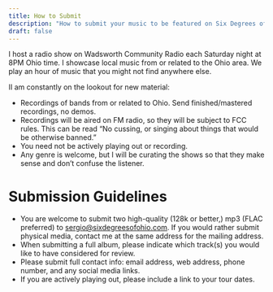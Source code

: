 ```yaml
---
title: How to Submit
description: "How to submit your music to be featured on Six Degrees of Ohio"
draft: false
---
```

I host a radio show on Wadsworth Community Radio each Saturday night at 8PM Ohio time. I showcase local music from or related to the Ohio area. We play an hour of music that you might not find anywhere else.

II am constantly on the lookout for new material:
- Recordings of bands from or related to Ohio. Send finished/mastered recordings, no demos.
- Recordings will be aired on FM radio, so they will be subject to FCC rules. This can be read “No cussing, or singing about things that would be otherwise banned.”
- You need not be actively playing out or recording.
- Any genre is welcome, but I will be curating the shows so that they make sense and don’t confuse the listener.

# Submission Guidelines
- You are welcome to submit two high-quality (128k or better,) mp3 (FLAC preferred) to sergio@sixdegreesofohio.com. If you would rather submit physical media, contact me at the same address for the mailing address.
- When submitting a full album, please indicate which track(s) you would like to have considered for review.
- Please submit full contact info: email address, web address, phone number, and any social media links.
- If you are actively playing out, please include a link to your tour dates.
